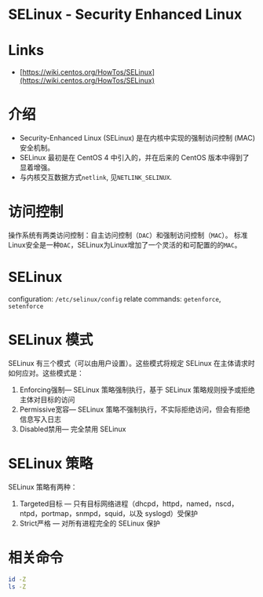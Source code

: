 SELinux - Security Enhanced Linux
=============

# Links

* [https://wiki.centos.org/HowTos/SELinux](https://wiki.centos.org/HowTos/SELinux)

# 介绍

* Security-Enhanced Linux (SELinux) 是在内核中实现的强制访问控制 (MAC) 安全机制。
* SELinux 最初是在 CentOS 4 中引入的，并在后来的 CentOS 版本中得到了显着增强。
* 与内核交互数据方式`netlink`, 见`NETLINK_SELINUX`.

# 访问控制

操作系统有两类访问控制：自主访问控制（`DAC`）和强制访问控制（`MAC`）。
标准Linux安全是一种`DAC`，SELinux为Linux增加了一个灵活的和可配置的的`MAC`。

# SELinux 

configuration: `/etc/selinux/config`
relate commands: `getenforce`, `setenforce`

# SELinux 模式

SELinux 有三个模式（可以由用户设置）。这些模式将规定 SELinux 在主体请求时如何应对。这些模式是：

1. Enforcing强制— SELinux 策略强制执行，基于 SELinux 策略规则授予或拒绝主体对目标的访问
2. Permissive宽容— SELinux 策略不强制执行，不实际拒绝访问，但会有拒绝信息写入日志
3. Disabled禁用— 完全禁用 SELinux

# SELinux 策略 

SELinux 策略有两种：

1. Targeted目标 — 只有目标网络进程（dhcpd，httpd，named，nscd，ntpd，portmap，snmpd，squid，以及 syslogd）受保护
2. Strict严格 — 对所有进程完全的 SELinux 保护

# 相关命令

```bash
id -Z
ls -Z
```
